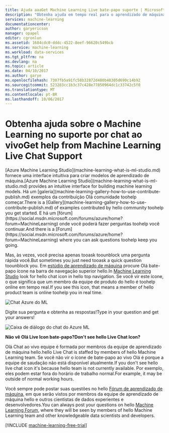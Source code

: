 ```yaml
---
title: Ajuda aaaGet Machine Learning Live bate-papo suporte | Microsoft Docs
description: "Obtenha ajuda em tempo real para o aprendizado de máquina na nuvem Olá com recurso de suporte de bate-papo Live hello."
services: machine-learning
documentationcenter: 
author: garyericson
manager: opapel
editor: cgronlun
ms.assetid: 1684cdc0-dddc-4522-8eef-96620c549bcb
ms.service: machine-learning
ms.workload: data-services
ms.tgt_pltfrm: na
ms.devlang: na
ms.topic: article
ms.date: 04/10/2017
ms.author: garye
ms.openlocfilehash: 7307fb5a91fc58b32872d480b48305d690c14b92
ms.sourcegitcommit: 523283cc1b3c37c428e77850964dc1c33742c5f0
ms.translationtype: MT
ms.contentlocale: pt-BR
ms.lasthandoff: 10/06/2017
---
```

# <a name="get-help-from-machine-learning-live-chat-support"></a><span data-ttu-id="8cea1-103">Obtenha ajuda sobre o Machine Learning no suporte por chat ao vivo</span><span class="sxs-lookup"><span data-stu-id="8cea1-103">Get help from Machine Learning Live Chat Support</span></span>
<span data-ttu-id="8cea1-104">
            [Azure Machine Learning Studio](machine-learning-what-is-ml-studio.md) fornece uma interface intuitiva para criar modelos de aprendizado de máquina.</span><span class="sxs-lookup"><span data-stu-id="8cea1-104">[Azure Machine Learning Studio](machine-learning-what-is-ml-studio.md) provides an intuitive interface for building machine learning models.</span></span> <span data-ttu-id="8cea1-105">Há um [galeria](machine-learning-gallery-how-to-use-contribute-publish.md) exemplos da contribuição Olá comunidade toohelp começar.</span><span class="sxs-lookup"><span data-stu-id="8cea1-105">There is a [Gallery](machine-learning-gallery-how-to-use-contribute-publish.md) of examples contributed by hello community toohelp you get started.</span></span> <span data-ttu-id="8cea1-106">E há um [fórum](https://social.msdn.microsoft.com/forums/azure/home?forum=MachineLearning) onde você poderá fazer perguntas toohelp você continuar.</span><span class="sxs-lookup"><span data-stu-id="8cea1-106">And there is a [Forum](https://social.msdn.microsoft.com/forums/azure/home?forum=MachineLearning) where you can ask questions toohelp keep you going.</span></span> 

<span data-ttu-id="8cea1-107">Mas, às vezes, você precisa apenas tooask toounblock uma pergunta rápida você.</span><span class="sxs-lookup"><span data-stu-id="8cea1-107">But sometimes you just need tooask a quick question toounblock you.</span></span> <span data-ttu-id="8cea1-108">Em [estúdio de aprendizado de máquina](http://studio.azureml.net/Home) procure Olá bate-papo ícone na barra de navegação superior hello.</span><span class="sxs-lookup"><span data-stu-id="8cea1-108">In [Machine Learning Studio](http://studio.azureml.net/Home) look for hello chat icon in hello top navigation.</span></span>  <span data-ttu-id="8cea1-109">Se você vir este ícone, o que significa que um membro da equipe de produto do hello é toohelp online em tempo real.</span><span class="sxs-lookup"><span data-stu-id="8cea1-109">If you see this icon, that means a member of hello product team is online toohelp you in real time.</span></span>

![Chat Azure do ML](./media/machine-learning-live-chat/AzureMLChatNavBar.png)

<span data-ttu-id="8cea1-111">Digite sua pergunta e obtenha as respostas!</span><span class="sxs-lookup"><span data-stu-id="8cea1-111">Type in your question and get your answers!</span></span>

![Caixa de diálogo do chat do Azure ML](./media/machine-learning-live-chat/AzureMLChat.png)

<span data-ttu-id="8cea1-113">**Não vê Olá Live Icon bate-papo?**</span><span class="sxs-lookup"><span data-stu-id="8cea1-113">**Don't see hello Live Chat Icon?**</span></span>

<span data-ttu-id="8cea1-114">Olá Chat ao vivo equipe é formada por membros da equipe de aprendizado de máquina hello.</span><span class="sxs-lookup"><span data-stu-id="8cea1-114">hello Live Chat is staffed by members of hello Machine Learning team.</span></span> <span data-ttu-id="8cea1-115">Se você não vir o ícone de bate-papo ao vivo Olá é porque a equipe de saudação não está disponível atualmente.</span><span class="sxs-lookup"><span data-stu-id="8cea1-115">If you don't see hello live chat icon it's because hello team is not currently available.</span></span> <span data-ttu-id="8cea1-116">Por exemplo, eles podem estar fora do horário de trabalho normal.</span><span class="sxs-lookup"><span data-stu-id="8cea1-116">For example, it may be outside of normal working hours.</span></span> 

<span data-ttu-id="8cea1-117">Você sempre pode postar suas questões no hello [Fórum de aprendizado de máquina](https://social.msdn.microsoft.com/forums/azure/home?forum=MachineLearning), em que serão vistos por membros da equipe de aprendizado de máquina hello e outros cientistas de dados experientes e desenvolvedores.</span><span class="sxs-lookup"><span data-stu-id="8cea1-117">You can always post your questions on hello [Machine Learning Forum](https://social.msdn.microsoft.com/forums/azure/home?forum=MachineLearning), where they will be seen by members of hello Machine Learning team and other knowledgeable data scientists and developers.</span></span>

[!INCLUDE [machine-learning-free-trial](../../includes/machine-learning-free-trial.md)]


